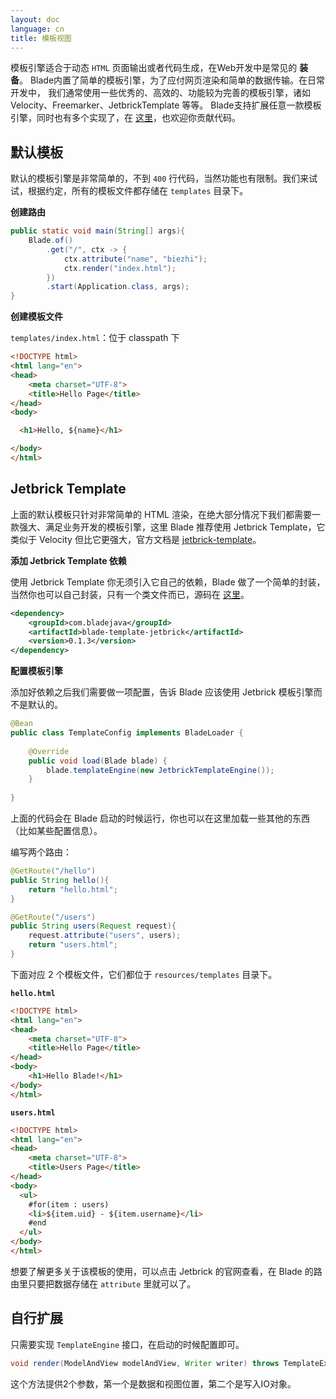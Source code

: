 ```yaml
---
layout: doc
language: cn
title: 模板视图
---
```


模板引擎适合于动态 `HTML` 页面输出或者代码生成，在Web开发中是常见的 **装备**。
Blade内置了简单的模板引擎，为了应付网页渲染和简单的数据传输。在日常开发中，
我们通常使用一些优秀的、高效的、功能较为完善的模板引擎，诸如 Velocity、Freemarker、JetbrickTemplate 等等。
Blade支持扩展任意一款模板引擎，同时也有多个实现了，在 [这里](https://github.com/lets-blade/blade-template-engines)，也欢迎你贡献代码。

## 默认模板

默认的模板引擎是非常简单的，不到 `400` 行代码，当然功能也有限制。我们来试试，根据约定，所有的模板文件都存储在 `templates` 目录下。

**创建路由**

```java
public static void main(String[] args){
    Blade.of()
        .get("/", ctx -> {
            ctx.attribute("name", "biezhi");
            ctx.render("index.html");
        })
        .start(Application.class, args);
}
```

**创建模板文件**

`templates/index.html`：位于 classpath 下 

```html
<!DOCTYPE html>
<html lang="en">
<head>
    <meta charset="UTF-8">
    <title>Hello Page</title>
</head>
<body>

  <h1>Hello, ${name}</h1>

</body>
</html>
```

## Jetbrick Template

上面的默认模板只针对非常简单的 HTML 渲染，在绝大部分情况下我们都需要一款强大、满足业务开发的模板引擎，这里 Blade 推荐使用 Jetbrick Template，它类似于 Velocity 但比它更强大，官方文档是 [jetbrick-template](http://subchen.github.io/jetbrick-template/2x/overview.html)。

**添加 Jetbrick Template 依赖**

使用 Jetbrick Template 你无须引入它自己的依赖，Blade 做了一个简单的封装，当然你也可以自己封装，只有一个类文件而已，源码在 [这里](https://github.com/lets-blade/blade-template-engines/blob/master/blade-template-jetbrick/src/main/java/com/blade/mvc/view/template/JetbrickTemplateEngine.java)。

```xml
<dependency>
    <groupId>com.bladejava</groupId>
    <artifactId>blade-template-jetbrick</artifactId>
    <version>0.1.3</version>
</dependency>
```

**配置模板引擎**

添加好依赖之后我们需要做一项配置，告诉 Blade 应该使用 Jetbrick 模板引擎而不是默认的。

```java
@Bean
public class TemplateConfig implements BladeLoader {
    
    @Override
    public void load(Blade blade) {
        blade.templateEngine(new JetbrickTemplateEngine());
    }
    
}
```

上面的代码会在 Blade 启动的时候运行，你也可以在这里加载一些其他的东西（比如某些配置信息）。

编写两个路由：

```java
@GetRoute("/hello")
public String hello(){
    return "hello.html";
}

@GetRoute("/users")
public String users(Request request){
    request.attribute("users", users);
    return "users.html";
}
```

下面对应 2 个模板文件，它们都位于 `resources/templates` 目录下。

**`hello.html`**

```html
<!DOCTYPE html>
<html lang="en">
<head>
    <meta charset="UTF-8">
    <title>Hello Page</title>
</head>
<body>
    <h1>Hello Blade!</h1>
</body>
</html>
```

**`users.html`**

```html
<!DOCTYPE html>
<html lang="en">
<head>
    <meta charset="UTF-8">
    <title>Users Page</title>
</head>
<body>
  <ul>
    #for(item : users)
    <li>${item.uid} - ${item.username}</li>
    #end
  </ul>
</body>
</html>
```

想要了解更多关于该模板的使用，可以点击 Jetbrick 的官网查看，在 Blade 的路由里只要把数据存储在 `attribute` 里就可以了。

## 自行扩展

只需要实现 `TemplateEngine` 接口，在启动的时候配置即可。

```java
void render(ModelAndView modelAndView, Writer writer) throws TemplateException;
```

这个方法提供2个参数，第一个是数据和视图位置，第二个是写入IO对象。